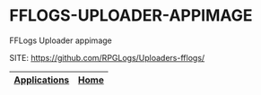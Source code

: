 # FFLOGS-UPLOADER-APPIMAGE
 
 FFLogs Uploader appimage
 
 SITE: https://github.com/RPGLogs/Uploaders-fflogs/

 | [Applications](https://portable-linux-apps.github.io/apps.html) | [Home](https://portable-linux-apps.github.io)
 | --- | --- |
